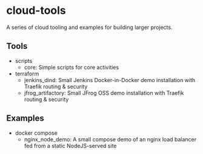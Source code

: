 # cloud-tools

A series of cloud tooling and examples for building larger projects.

## Tools
  - scripts
    - core: Simple scripts for core activities
  - terraform
    - jenkins_dind: Small Jenkins Docker-in-Docker demo installation with Traefik routing & security
    - jfrog_artifactory: Small JFrog OSS demo installation with Traefik routing & security

## Examples
  - docker compose
    - nginx\_node\_demo: A small compose demo of an nginx load balancer fed from a static NodeJS-served site
